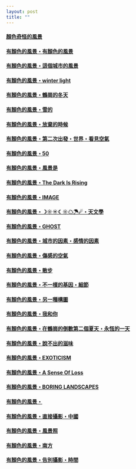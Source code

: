 ```yaml
---
layout: post
title: ""
---
```


  


#### [顏色奇怪的風景](/works/0001.html)

#### [有顏色的風景・有顏色的風景](/works/0003.html)

#### [有顏色的風景・這個城市的風景](/works/0005.html)

#### [有顏色的風景・winter light](/works/0007.html)

#### [有顏色的風景・鶴崗的冬天](/works/0009.html)

#### [有顏色的風景・雪的](/works/0011.html)

#### [有顏色的風景・放棄的時候](/works/0013.html)

#### [有顏色的風景・第二次出發・世界・看見空氣](/works/0015.html)

#### [有顏色的風景・50](/works/0017.html)

#### [有顏色的風景・風景是](/works/0019.html)

#### [有顏色的風景・The Dark Is Rising](/works/0021.html)

#### [有顏色的風景・IMAGE](/works/0023.html)

#### [有顏色的風景・☽☼☀☾☼☁☂☄・天文學](/works/0025.html)

#### [有顏色的風景・GHOST](/works/0027.html)

#### [有顏色的風景・城市的因素・感情的因素](/works/0029.html)

#### [有顏色的風景・傷感的空氣](/works/0031.html)

#### [有顏色的風景・散步](/works/0033.html)

#### [有顏色的風景・不一樣的基因・細節](/works/0035.html)

#### [有顏色的風景・另一種構圖](/works/0037.html)

#### [有顏色的風景・我和你](/works/0039.html)

#### [有顏色的風景・在鶴崗的倒數第二個夏天・永恆的一天](/works/0041.html)

#### [有顏色的風景・說不出的滋味](/works/0043.html)

#### [有顏色的風景・EXOTICISM](/works/0045.html)

#### [有顏色的風景・A Sense Of Loss](/works/0047.html)

#### [有顏色的風景・BORING LANDSCAPES](/works/0049.html)

#### [有顏色的風景・](/works/0051.html)

#### [有顏色的風景・直接攝影・中國](/works/0053.html)

#### [有顏色的風景・風景照](/works/0055.html)

#### [有顏色的風景・南方](/works/0057.html)

#### [有顏色的風景・告別攝影・時間](/works/0059.html)

  
&nbsp;

&nbsp;
  
&nbsp;

&nbsp;
